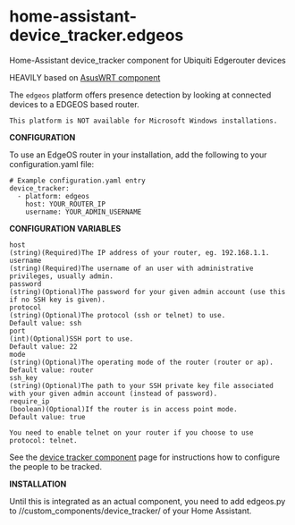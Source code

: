 # home-assistant-device_tracker.edgeos
Home-Assistant device_tracker component for Ubiquiti Edgerouter devices

HEAVILY based on [AsusWRT component](https://github.com/home-assistant/home-assistant/blob/dev/homeassistant/components/device_tracker/asuswrt.py)


The `edgeos` platform offers presence detection by looking at connected devices to a EDGEOS based router.

`This platform is NOT available for Microsoft Windows installations.`

**CONFIGURATION**

To use an EdgeOS router in your installation, add the following to your configuration.yaml file:
```
# Example configuration.yaml entry
device_tracker:
  - platform: edgeos
    host: YOUR_ROUTER_IP
    username: YOUR_ADMIN_USERNAME
```

**CONFIGURATION VARIABLES**

```
host
(string)(Required)The IP address of your router, eg. 192.168.1.1.
username
(string)(Required)The username of an user with administrative privileges, usually admin.
password
(string)(Optional)The password for your given admin account (use this if no SSH key is given).
protocol
(string)(Optional)The protocol (ssh or telnet) to use.
Default value: ssh
port
(int)(Optional)SSH port to use.
Default value: 22
mode
(string)(Optional)The operating mode of the router (router or ap).
Default value: router
ssh_key
(string)(Optional)The path to your SSH private key file associated with your given admin account (instead of password).
require_ip
(boolean)(Optional)If the router is in access point mode.
Default value: true
```

`You need to enable telnet on your router if you choose to use protocol: telnet.`

See the [device tracker component](https://www.home-assistant.io/components/device_tracker/) page for instructions how to configure the people to be tracked.

**INSTALLATION**

Until this is integrated as an actual component, you need to add edgeos.py to /<config dir>/custom_components/device_tracker/ of your Home Assistant.
